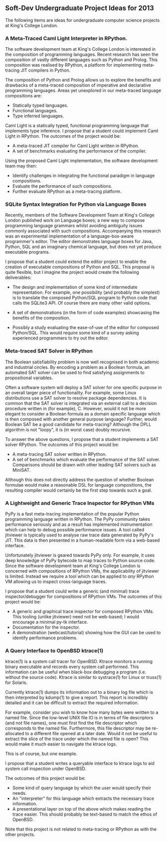 ## Soft-Dev Undergraduate Project Ideas for 2013

The following items are ideas for undergraduate computer science
projects at King's College London.

### A Meta-Traced Caml Light Interpreter in RPython.

The software development team at King's College London is interested in
the composition of programming languages. Recent research has seen the
composition of vastly different languages such as Python and Prolog.
This composition was realised by RPython, a platform for implementing
meta-tracing JIT compilers in Python.

The composition of Python and Prolog allows us to explore the benefits
and drawbacks of a meta-traced composition of imperative and declarative
programming languages. Areas yet unexplored in our meta-traced language
compositions are:

 * Statically typed languages.
 * Functional languages.
 * Type inferred languages.

Caml Light is a statically typed, functional programming language that
implements type inference.  I propose that a student could implement
Caml Light in RPython. The outcomes of the project would be:

 * A meta-traced JIT compiler for Caml Light written in RPython.
 * A set of benchmarks evaluating the performance of the compiler.

Using the proposed Caml Light implementation, the software development
team may then:

 * Identify challenges in integrating the functional paradigm in language compositions.
 * Evaluate the performance of such compositions.
 * Further evaluate RPython as a meta-tracing platform.

### SQLite Syntax Integration for Python via Language Boxes

Recently, members of the Software Development Team at King's College
London published work on Language boxes; a new way to compose
programming language grammars whilst avoiding ambiguity issues commonly
associated with such compositions. Accompanying this research was an
experimental implementation of a language-box-aware programmer's editor.
The editor demonstrates language boxes for Java, Python, SQL and an imaginary
chemical language, but does not yet produce executable programs.

I propose that a student could extend the editor project to enable the
creation of executable compositions of Python and SQL. This proposal is
quite flexible, but I imagine the project would create the following
deliverables:

 * The design and implementation of some kind of intermediate representation.
   For example, one possibility (and probably the simplest) is to translate
   the composed Python/SQL program to Python code that calls the SQLite3 API.
   Of course there are many other valid options.

 * A set of demonstrations (in the form of code examples) showcasing the
   benefits of the composition.

 * Possibly a study evaluating the ease-of-use of the editor for
   composed Python/SQL. This would require some kind of a survey asking
   experienced programmers to try out the editor.

### Meta-traced SAT Solver in RPython

The Boolean satisfiability problem is now well recognised in both
academic and industrial circles. By encoding a problem as a Boolean
formula, an automated SAT solver can be used to find satisfying
assignments to propositional variables.

Often a software system will deploy a SAT solver for one specific
purpose in an overall larger piece of functionality. For example, some
Linux distributions use a SAT solver to resolve package dependencies.
It is common that the SAT solver is integrated via an external call to a
decision procedure written in (for example), C. However, would it not be
more elegant to consider a Boolean formula as a domain specific language
which is then composed with another general purpose language?  Further,
would Boolean SAT be a good candidate for meta-tracing? Although the
DPLL algorithm is not "loopy", it is (in worst case) doubly recursive.

To answer the above questions, I propose that a student implements a SAT
solver RPython. The outcomes of this project would be:

 * A meta-tracing SAT solver written in RPython.
 * A set of benchmarks which evaluate the performance of the SAT solver.
   Comparisons should be drawn with other leading SAT solvers such as
   MiniSAT.

Although this does not directly address the question of whether Boolean
formulae would make a reasonable DSL for language compositions, the
resulting compiler would certainly be the first step towards such a
goal.

### A Lightweight and Generic Trace Inspector for RPython VMs

PyPy is a fast meta-tracing implementation of the popular Python
programming language written in RPython. The PyPy community takes
performance seriously and as a result has implemented instrumentation
which can help to debug possible performance issues. A tool called
jitviewer is typically used to analyse raw trace data generated by
PyPy's JIT. This data is then presented in a human-readable form via a
web-based interface.

Unfortunately jitviewer is geared towards PyPy only. For example, it
uses deep knowledge of PyPy bytecode to map traces to Python source
code. Since the software development team at King's College London is
concerned with compositions of RPython VMs, the applicability of
jitviewer is limited. Instead we require a tool which can be applied to
*any* RPython VM allowing us to inspect cross-language traces.

I propose that a student could write a generic (and minimal) trace
inspector/debugger for compositions of RPython VMs. The outcomes of this
project would be:

 * A generic and graphical trace inspector for composed RPython VMs. This
   tooling (unlike jitviewer) need not be web-based; I would encourage
   a minimal py-tk interface.
 * Documentation for the inspector.
 * A demonstration (webcast/tutorial) showing how the GUI can be used to
   identify performance problems.

### A Query Interface to OpenBSD ktrace(1)

ktrace(1) is a system call tracer for OpenBSD. Ktrace monitors a running
binary executable and records every system call performed. This
information can be useful when black-box debugging a program (i.e.
without the source code). Ktrace is similar to systrace(1) for Linux or
truss(1) for Solaris.

Currently ktrace(1) dumps its information out to a binary log file which
is then interpreted by kdump(1) to give a report. This report is
incredibly detailed and it can be difficult to extract the required
information.

For example, consider you wish to know how many bytes were written to a
named file. Since the low-level UNIX file IO is in terms of file
descriptors (and not file names), one must first find the file
descriptor which corresponds to the named file. Furthermore, this file
descriptor may be re-allocated to a different file opened at a later
date. Would it not be useful to extract the slice of the trace under
which the named file is open? This would make it much easier to navigate
the ktrace logs.

This is of course, but one example.

I propose that a student writes a queryable interface to ktrace logs to
aid system call inspection under OpenBSD.

The outcomes of this project would be:

 * Some kind of query language by which the user would specify their needs.
 * An "interpreter" for this language which extracts the necessary trace information.
 * A presentational layer on top of the above which makes reading the
   trace easier. This should probably be text-based to match the ethos of
   OpenBSD.

Note that this project is not related to meta-tracing or RPython as with
the other projects.
